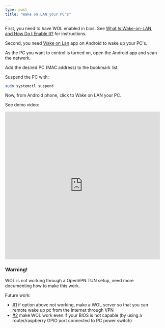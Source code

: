 ```yaml
---
type: post
title: "Wake on LAN your PC's"
---
```


First, you need to have WOL enabled in bios. See [What Is Wake-on-LAN, and How Do I Enable It?](https://www.howtogeek.com/70374/how-to-geek-explains-what-is-wake-on-lan-and-how-do-i-enable-it/) for instructions.

Second, you need [Wake on Lan](https://play.google.com/store/apps/details?id=co.uk.mrwebb.wakeonlan) app on Android to wake up your PC's.

As the PC you want to control is turned on, open the Android app and scan the network.

Add the desired PC (MAC address) to the bookmark list.

Suspend the PC with:
```bash
sudo systemctl suspend
```
Now, from Android phone, click to Wake on LAN your PC.

See demo video:

<iframe width="100%" height="480px" src="https://www.youtube.com/embed/-jBCUAHkNlM" frameborder="0" gesture="media" allow="encrypted-media" allowfullscreen></iframe>

### Warning!
WOL is not working through a OpenVPN TUN setup, need more documenting how to make this work.

Future work:
 * [#1](https://bish.co.uk/2013/04/25/raspberry-pi-as-a-wol-server/) if option above not working, make a WOL server so that you can remote wake up pc from the internet through VPN
 * [#2](https://github.com/dferg/WakeProxyd) make WOL work even if your BIOS is not capable (by using a router/raspberry GPIO port connected to PC power switch)
